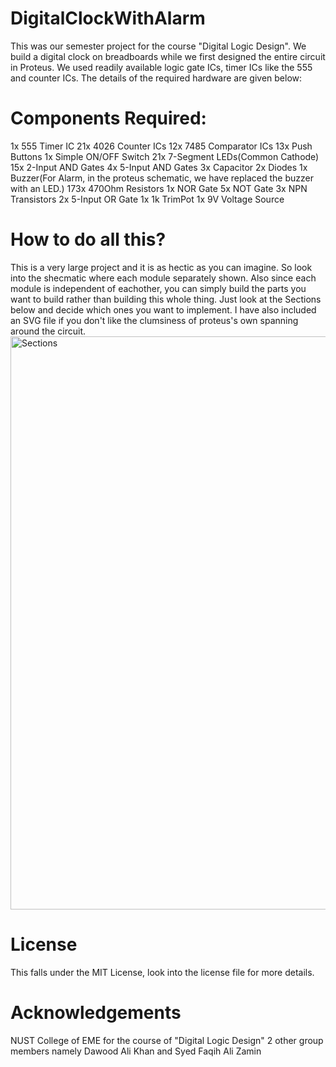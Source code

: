 # DigitalClockWithAlarm
This was our semester project for the course "Digital Logic Design". We build a digital clock on breadboards while we first designed the entire 
circuit in Proteus. We used readily available logic gate ICs, timer ICs like the 555 and counter ICs. The details of the required hardware are given below:

# Components Required:
1x 555 Timer IC
21x 4026 Counter ICs
12x 7485 Comparator ICs
13x Push Buttons
1x Simple ON/OFF Switch
21x 7-Segment LEDs(Common Cathode)
15x 2-Input AND Gates
4x 5-Input AND Gates
3x Capacitor
2x Diodes
1x Buzzer(For Alarm, in the proteus schematic, we have replaced the buzzer with an LED.)
173x 470Ohm Resistors
1x NOR Gate
5x NOT Gate
3x NPN Transistors
2x 5-Input OR Gate
1x 1k TrimPot
1x 9V Voltage Source

# How to do all this?
This is a very large project and it is as hectic as you can imagine. So look into the shecmatic where each module separately shown.
Also since each module is independent of eachother, you can simply build the parts you want to build rather than building this whole thing.
Just look at the Sections below and decide which ones you want to implement. I have also included an SVG file if you don't like the clumsiness of proteus's own spanning around the circuit.
<img width="917" alt="Sections" src="https://github.com/user-attachments/assets/ac47cd9d-d098-4e0f-90a1-cf859984fe19" />


# License
This falls under the MIT License, look into the license file for more details.

# Acknowledgements
NUST College of EME for the course of "Digital Logic Design"
2 other group members namely Dawood Ali Khan and Syed Faqih Ali Zamin
